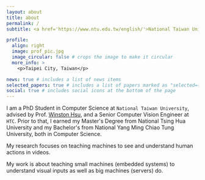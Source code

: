 ```yaml
---
layout: about
title: about
permalink: /
subtitle: <a href='https://www.ntu.edu.tw/english/'>National Taiwan University</a> / <a href='https://www.htc.com'>HTC</a>.

profile:
  align: right
  image: prof_pic.jpg
  image_circular: false # crops the image to make it circular
  more_info: >
    <p>Taipei City, Taiwan</p>

news: true # includes a list of news items
selected_papers: true # includes a list of papers marked as "selected={true}"
social: true # includes social icons at the bottom of the page
---
```


I am a PhD Student in Computer Science at `National Taiwan University`, advised by Prof. [Winston Hsu](https://winstonhsu.info/), and a Senior Computer Vision Engineer at `HTC`. Prior to that, I earned my Master's Degree from National Tsing Hua University and my Bachelor's from National Yang Ming Chiao Tung University, both in Computer Science.

My research focuses on teaching machines to see and understand human actions in videos.

My work is about teaching small machines (embedded systems) to understand visual inputs as well as big machines (servers) do.
